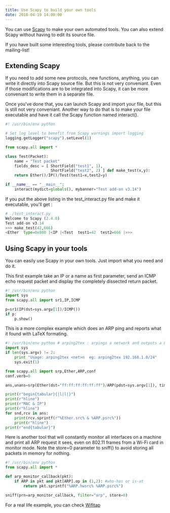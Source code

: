 ```yaml
---
title: Use Scapy to build your own tools
date: 2018-04-19 14:00:00
---
```


You can use [Scapy](index.html) to make your own automated tools. You can also extend Scapy without having to edit its source file.

If you have built some interesting tools, please contribute back to the mailing-list!

Extending Scapy
---------------

If you need to add some new protocols, new functions, anything, you can write it directly into Scapy source file. But this is not very conveniant. Even if those modifications are to be integrated into Scapy, it can be more conveniant to write them in a separate file.

Once you've done that, you can launch Scapy and import your file, but this is still not very conveniant. Another way to do that is to make your file executable and have it call the Scapy function named interact().

```python
#! /usr/bin/env python

# Set log level to benefit from Scapy warnings import logging
logging.getLogger("scapy").setLevel(1)

from scapy.all import *

class Test(Packet):
    name = "Test packet"
    fields_desc = [ ShortField("test1", 1),
                    ShortField("test2", 2) ] def make_test(x,y):
    return Ether()/IP()/Test(test1=x,test2=y)

if __name__ == "__main__":
    interact(mydict=globals(), mybanner="Test add-on v3.14")
```

If you put the above listing in the test_interact.py file and make it executable, you'll get :

```python
# ./test_interact.py 
Welcome to Scapy (2.4.0)
Test add-on v3.14
>>> make_test(42,666)
<Ether  type=0x800 |<IP |<Test  test1=42  test2=666 |>>>
```

Using Scapy in your tools
-------------------------

You can easily use Scapy in your own tools. Just import what you need and do it.

This first example take an IP or a name as first parameter, send an ICMP echo request packet and display the completely dissected return packet.

```python
#! /usr/bin/env python 
import sys
from scapy.all import sr1,IP,ICMP

p=sr1(IP(dst=sys.argv[1])/ICMP())
if p:
    p.show()
```

This is a more complex example which does an ARP ping and reports what it found with LaTeX formating.

```python
#! /usr/bin/env python # arping2tex : arpings a network and outputs a LaTeX table as a result 
import sys
if len(sys.argv) != 2:
    print "Usage: arping2tex <net>n  eg: arping2tex 192.168.1.0/24"
    sys.exit(1)

from scapy.all import srp,Ether,ARP,conf
conf.verb=0

ans,unans=srp(Ether(dst="ff:ff:ff:ff:ff:ff")/ARP(pdst=sys.argv[1]), timeout=2)

print(r"begin{tabular}{|l|l|}")
print(r"hline")
print(r"MAC & IP")
print(r"hline")
for snd,rcv in ans:
    print(rcv.sprintf(r"%Ether.src% & %ARP.psrc%"))
    print(r"hline")
print(r"end{tabular}")
```

Here is another tool that will constantly monitor all interfaces on a machine and print all ARP request it sees, even on 802.11 frames from a Wi-Fi card in monitor mode. Note the store=0 parameter to sniff() to avoid storing all packets in memory for nothing.

```python
#! /usr/bin/env python
from scapy.all import *

def arp_monitor_callback(pkt):
    if ARP in pkt and pkt[ARP].op in (1,2): #who-has or is-at
        return pkt.sprintf("%ARP.hwsrc% %ARP.psrc%")

sniff(prn=arp_monitor_callback, filter="arp", store=0)
```

For a real life example, you can check [Wifitap](http://sid.rstack.org/index.php/Wifitap_EN)